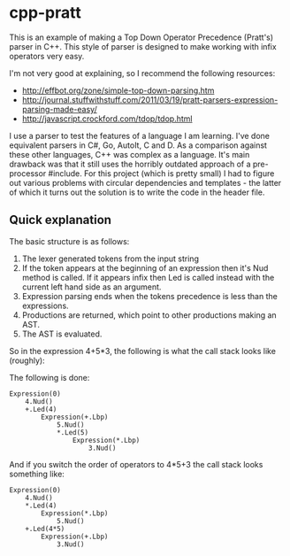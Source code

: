 cpp-pratt
=========

This is an example of making a Top Down Operator Precedence (Pratt's) parser in C++. This style of parser is designed to make working with infix operators very easy.

I'm not very good at explaining, so I recommend the following resources:

* http://effbot.org/zone/simple-top-down-parsing.htm
* http://journal.stuffwithstuff.com/2011/03/19/pratt-parsers-expression-parsing-made-easy/
* http://javascript.crockford.com/tdop/tdop.html


I use a parser to test the features of a language I am learning. I've done equivalent parsers in C#, Go, AutoIt, C and D. As a comparison against these other languages, C++ was complex as a language. It's main drawback was that it still uses the horribly outdated approach of a pre-processor #include. For this project (which is pretty small) I had to figure out various problems with circular dependencies and templates - the latter of which it turns out the solution is to write the code in the header file.


Quick explanation
-----------------

The basic structure is as follows:

1. The lexer generated tokens from the input string
2. If the token appears at the beginning of an expression then it's Nud method is called. If it appears infix then Led is called instead with the current left hand side as an argument.
3. Expression parsing ends when the tokens precedence is less than the expressions.
4. Productions are returned, which point to other productions making an AST.
5. The AST is evaluated. 

So in the expression 4+5*3, the following is what the call stack looks like (roughly):

The following is done:

    Expression(0)
        4.Nud()
        +.Led(4)
            Expression(+.Lbp)
                5.Nud()
                *.Led(5)
                    Expression(*.Lbp)
                        3.Nud()

And if you switch the order of operators to 4*5+3 the call stack looks something like:

    Expression(0)
        4.Nud()
        *.Led(4)
            Expression(*.Lbp)
                5.Nud()
        +.Led(4*5)
            Expression(+.Lbp)
                3.Nud()
